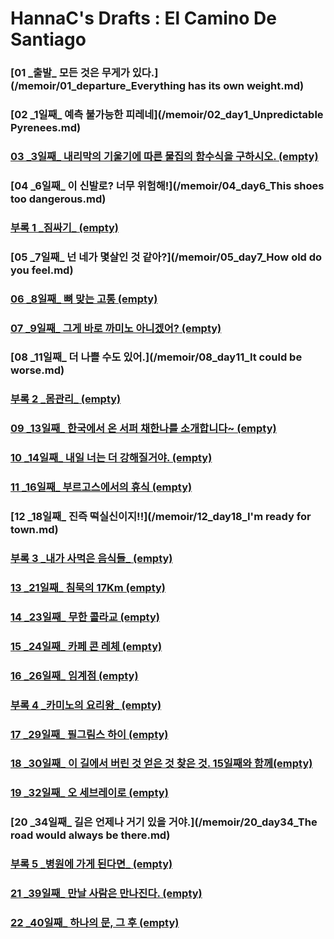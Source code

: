 # HannaC's Drafts : El Camino De Santiago

### [01 _출발\_ 모든 것은 무게가 있다.](/memoir/01_departure_Everything has its own weight.md)
### [02 _1일째\_ 예측 불가능한 피레네](/memoir/02_day1_Unpredictable Pyrenees.md)
### [03 _3일째\_ 내리막의 기울기에 따른 물집의 함수식을 구하시오. (empty)]()
### [04 _6일째\_ 이 신발로? 너무 위험해!](/memoir/04_day6_This shoes too dangerous.md)
### [부록 1 _짐싸기\_ (empty)]()
### [05 _7일째\_ 넌 네가 몇살인 것 같아?](/memoir/05_day7_How old do you feel.md)
### [06 _8일째\_ 뼈 맞는 고통 (empty)]()
### [07 _9일째\_ 그게 바로 까미노 아니겠어? (empty)]()
### [08 _11일째\_ 더 나쁠 수도 있어.](/memoir/08_day11_It could be worse.md)
### [부록 2 _몸관리\_ (empty)]()
### [09 _13일째\_ 한국에서 온 서퍼 채한나를 소개합니다~ (empty)]()
### [10 _14일째\_ 내일 너는 더 강해질거야. (empty)]()
### [11 _16일째\_ 부르고스에서의 휴식 (empty)]()
### [12 _18일째\_ 진즉 떡실신이지!!](/memoir/12_day18_I'm ready for town.md)
### [부록 3 _내가 사먹은 음식들\_ (empty)]()
### [13 _21일째\_ 침묵의 17Km (empty)]()
### [14 _23일째\_ 무한 콜라교 (empty)]()
### [15 _24일째\_ 카페 콘 레체 (empty)]()
### [16 _26일째\_ 임계점 (empty)]()
### [부록 4 _카미노의 요리왕\_ (empty)]()
### [17 _29일째\_ 필그림스 하이 (empty)]()
### [18 _30일째\_ 이 길에서 버린 것 얻은 것 찾은 것. 15일째와 함께(empty)]()
### [19 _32일째\_ 오 세브레이로 (empty)]()
### [20 _34일째\_ 길은 언제나 거기 있을 거야.](/memoir/20_day34_The road would always be there.md)
### [부록 5 _병원에 가게 된다면\_ (empty)]()
### [21 _39일째\_ 만날 사람은 만나진다. (empty)]()
### [22 _40일째\_ 하나의 문, 그 후 (empty)]()